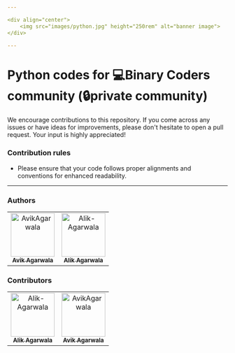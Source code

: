```yaml
---

<div align="center">
    <img src="images/python.jpg" height="250rem" alt="banner image">
</div>

---
```


# Python codes for 💻Binary Coders community (🔒private community)

We encourage contributions to this repository. If you come across any issues or have ideas for improvements, please don't hesitate to open a pull request. Your input is highly appreciated!

### Contribution rules
- Please ensure that your code follows proper alignments and conventions for enhanced readability.

---

### Authors

<table>
<tr>
    <td align="center">
        <a href="https://github.com/AvikAgarwala">
            <img src="https://avatars.githubusercontent.com/u/98759608?v=4" width="100;" alt="AvikAgarwala"/>
            <br />
            <sub><b>Avik Agarwala</b></sub>
        </a>
    </td>
    <td align="center">
        <a href="https://github.com/Alik-Agarwala">
            <img src="https://avatars.githubusercontent.com/u/98759503?v=4" width="100;" alt="Alik-Agarwala"/>
            <br />
            <sub><b>Alik Agarwala</b></sub>
        </a>
    </td></tr>
</table>

### Contributors

<!-- readme: contributors -start -->
<table>
<tr>
    <td align="center">
        <a href="https://github.com/Alik-Agarwala">
            <img src="https://avatars.githubusercontent.com/u/98759503?v=4" width="100;" alt="Alik-Agarwala"/>
            <br />
            <sub><b>Alik Agarwala</b></sub>
        </a>
    </td>
    <td align="center">
        <a href="https://github.com/AvikAgarwala">
            <img src="https://avatars.githubusercontent.com/u/98759608?v=4" width="100;" alt="AvikAgarwala"/>
            <br />
            <sub><b>Avik Agarwala</b></sub>
        </a>
    </td></tr>
</table>
<!-- readme: contributors -end -->
